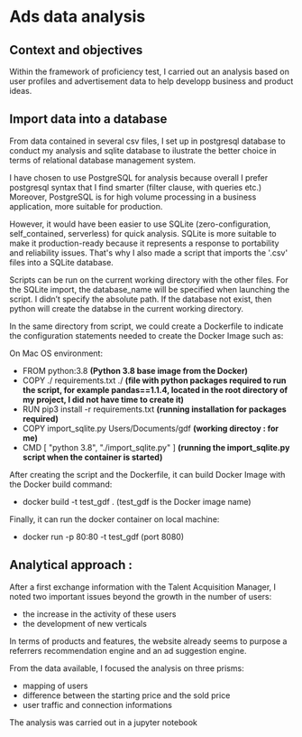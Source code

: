 # Ads data analysis


## Context and objectives 

Within the framework of proficiency test, I carried out an analysis based on user profiles and advertisement data to help developp business and product ideas. 


## Import data into a database

From data contained in several csv files, I set up in postgresql database to conduct my analysis and sqlite database to ilustrate the better choice in terms of relational database management system. 

I have chosen to use PostgreSQL for analysis because overall I prefer postgresql syntax that I find smarter (filter clause, with queries etc.)
Moreover, PostgreSQL is for high volume processing in a business application, more suitable for production.

However, it would have been easier to use SQLite (zero-configuration, self_contained, serverless) for quick analysis. SQLite is more suitable to make it production-ready because it represents a response to portability and reliability issues. That's why I also made a script that imports the '.csv' files into a SQLite database.

Scripts can be run on the current working directory with the other files. For the SQLite import, the database_name will be specified when launching the script. I didn’t specify the absolute path. If the database not exist, then python will create the databse in the current working directory.

In the same directory from script, we could create a Dockerfile to indicate the configuration statements needed to create the Docker Image such as:

On Mac OS environment:

- FROM python:3.8 **(Python 3.8 base image from the Docker)**
- COPY ./ requirements.txt ./ **(file with python packages required to run the script, for example pandas==1.1.4, located in the root directory of my project, I did not have time to create it)**
- RUN pip3 install -r requirements.txt **(running installation for packages required)**
- COPY import_sqlite.py Users/Documents/gdf **(working directoy : for me)**
- CMD [ "python 3.8", "./import_sqlite.py" ] **(running the import_sqlite.py script when the container is started)**

After creating the script and the Dockerfile, it can build Docker Image with the Docker build command:

- docker build -t test_gdf .  (test_gdf is the Docker image name)
 
Finally, it can run the docker container on local machine:

- docker run -p 80:80 -t test_gdf (port 8080)


## Analytical approach :

After a first exchange information with the Talent Acquisition Manager, I noted two important issues beyond the growth in the number of users:

- the increase in the activity of these users
- the development of new verticals

In terms of products and features, the website already seems to purpose a referrers recommendation engine and an ad suggestion engine.

From the data available, I focused the analysis on three prisms:

- mapping of users
- difference between the starting price and the sold price
- user traffic and connection informations

The analysis was carried out in a jupyter notebook
